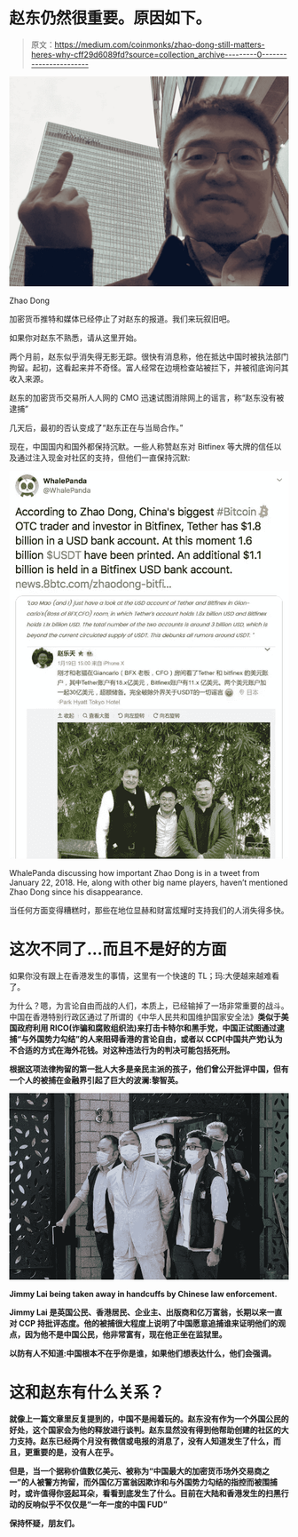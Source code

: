 # 赵东仍然很重要。原因如下。

> 原文：<https://medium.com/coinmonks/zhao-dong-still-matters-heres-why-cff29d6089fd?source=collection_archive---------0----------------------->

![](img/4f650b20d4c3804aea674e9a7dfd2843.png)

Zhao Dong

加密货币推特和媒体已经停止了对赵东的报道。我们来玩叙旧吧。

如果你对赵东不熟悉，请从这里开始。

两个月前，赵东似乎消失得无影无踪。很快有消息称，他在抵达中国时被执法部门拘留。起初，这看起来并不奇怪。富人经常在边境检查站被拦下，并被彻底询问其收入来源。

赵东的加密货币交易所人人网的 CMO 迅速试图消除网上的谣言，称“赵东没有被逮捕”

几天后，最初的否认变成了“赵东正在与当局合作。”

现在，中国国内和国外都保持沉默。一些人称赞赵东对 Bitfinex 等大牌的信任以及通过注入现金对社区的支持，但他们一直保持沉默:

![](img/8a265462735d82a5a5c52e7a2e6d6279.png)

WhalePanda discussing how important Zhao Dong is in a tweet from January 22, 2018\. He, along with other big name players, haven’t mentioned Zhao Dong since his disappearance.

当任何方面变得糟糕时，那些在地位显赫和财富炫耀时支持我们的人消失得多快。

# 这次不同了…而且不是好的方面

如果你没有跟上在香港发生的事情，这里有一个快速的 TL；玛:大便越来越难看了。

为什么？嗯，为言论自由而战的人们，本质上，已经输掉了一场非常重要的战斗。中国在香港特别行政区通过了所谓的《中华人民共和国维护国家安全法》****类似于美国政府利用 RICO(诈骗和腐败组织法)来打击卡特尔和黑手党，中国正试图通过逮捕“与外国势力勾结”的人来阻碍香港的言论自由，或者以 CCP(中国共产党)认为不合适的方式在海外花钱。对这种违法行为的判决可能包括死刑。****

****根据这项法律拘留的第一批人大多是亲民主派的孩子，他们曾公开批评中国，但有一个人的被捕在金融界引起了巨大的波澜:黎智英。****

****![](img/cbc8e69bb386d74d3f868ed6dd29d35d.png)****

****Jimmy Lai being taken away in handcuffs by Chinese law enforcement.****

****Jimmy Lai 是英国公民、香港居民、企业主、出版商和亿万富翁，长期以来一直对 CCP 持批评态度。他的被捕很大程度上说明了中国愿意追捕谁来证明他们的观点，因为他不是中国公民，他非常富有，现在他正坐在监狱里。****

****以防有人不知道:中国根本不在乎你是谁，如果他们想表达什么，他们会强调。****

# ****这和赵东有什么关系？****

****就像上一篇文章里反复提到的，中国不是闹着玩的。赵东没有作为一个外国公民的好处，这个国家会为他的释放进行谈判。赵东显然没有得到他帮助创建的社区的大力支持。赵东已经两个月没有微信或电报的消息了，没有人知道发生了什么，而且，更重要的是，没有人在乎。****

****但是，当一个据称价值数亿美元、被称为“中国最大的加密货币场外交易商之一”的人被警方拘留，而外国亿万富翁因欺诈和与外国势力勾结的指控而被围捕时，或许值得你竖起耳朵，看看到底发生了什么。目前在大陆和香港发生的扫黑行动的反响似乎不仅仅是“一年一度的中国 FUD”****

****保持怀疑，朋友们。****